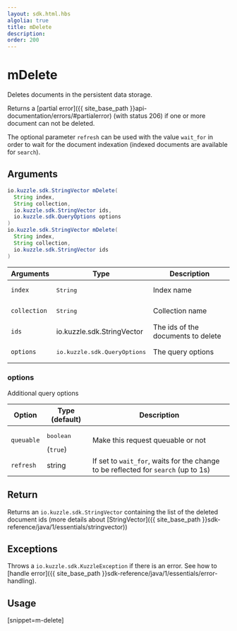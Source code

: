 ```yaml
---
layout: sdk.html.hbs
algolia: true
title: mDelete
description:
order: 200
---
```


# mDelete

Deletes documents in the persistent data storage.

Returns a [partial error]({{ site_base_path }}api-documentation/errors/#partialerror) (with status 206) if one or more document can not be deleted.

The optional parameter `refresh` can be used
with the value `wait_for` in order to wait for the document indexation (indexed documents are available for `search`).

## Arguments

```java
io.kuzzle.sdk.StringVector mDelete(
  String index, 
  String collection, 
  io.kuzzle.sdk.StringVector ids, 
  io.kuzzle.sdk.QueryOptions options
)
io.kuzzle.sdk.StringVector mDelete(
  String index, 
  String collection, 
  io.kuzzle.sdk.StringVector ids
)
```

| Arguments | Type | Description |
| --- | --- | --- |
| `index` | <pre>String</pre> | Index name |
| `collection` | <pre>String</pre> | Collection name |
| `ids` | io.kuzzle.sdk.StringVector | The ids of the documents to delete |
| `options` | <pre>io.kuzzle.sdk.QueryOptions</pre> | The query options |

### options

Additional query options

| Option | Type (default) | Description |
| --- | --- | --- |
| `queuable` | <pre>boolean</pre> (`true`)| Make this request queuable or not |
| `refresh` | string | If set to `wait_for`, waits for the change to be reflected for `search` (up to 1s) |

## Return

Returns an `io.kuzzle.sdk.StringVector` containing the list of the deleted document ids (more details about [StringVector]({{ site_base_path }}sdk-reference/java/1/essentials/stringvector))

## Exceptions

Throws a `io.kuzzle.sdk.KuzzleException` if there is an error. See how to [handle error]({{ site_base_path }}sdk-reference/java/1/essentials/error-handling).

## Usage

[snippet=m-delete]
